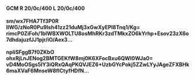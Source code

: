 #### GCM R 20/0c/400 L 20/0c/400
**sm/wx7FHA7Tf3P0R**<br/>**lIWG/zNoR0Pu9Ish41zz21duMj3xGwXyEPl8Tnq1/Kg=**<br/>**rimcP0ZiFoh/1blWBXWOLTU8osMhRKr3zdTMkxZO6kYrhp+Esov23zX6o7dhdajuzfJJ1pjr/iO/Aex3...**<br/><br/>
**npliSFggB7f0ZKbO**<br/>**ohxRjLnJENog2BMTGEKfW8mj0K6XFocBxu6QWI0WJa0=**<br/>**vD4MoOSgs5lY3iQRxQAqPKQVJEZ6+UzbGYcPokj5ZZwLYyJAgeZFXBHk6maXVaF6MnseW8flCtyfHDfN...**